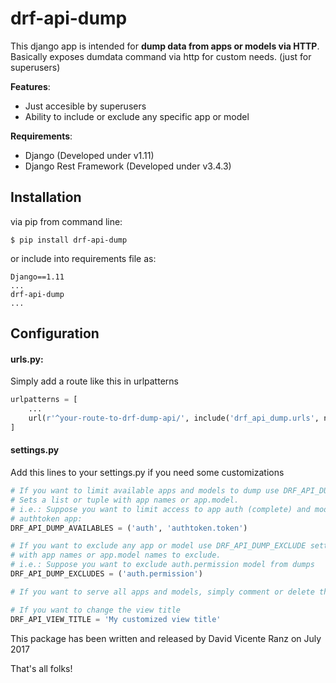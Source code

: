 # drf-api-dump
This django app is intended for **dump data from apps or models via HTTP**.
Basically exposes dumdata command via http for custom needs. (just for superusers)

**Features**:
- Just accesible by superusers
- Ability to include or exclude any specific app or model

**Requirements**:
- Django (Developed under v1.11)
- Django Rest Framework (Developed under v3.4.3) 

## Installation
via pip from command line:
```shell
$ pip install drf-api-dump
```
or include into requirements file as:
```
Django==1.11
...
drf-api-dump
...
```

## Configuration
#### urls.py:
Simply add a route like this in urlpatterns
```python
urlpatterns = [
    ...
    url(r'^your-route-to-drf-dump-api/', include('drf_api_dump.urls', namespace='drf-api-dump'))
]
```
#### settings.py
Add this lines to your settings.py if you need some customizations
```python
# If you want to limit available apps and models to dump use DRF_API_DUMP_AVAILABLE
# Sets a list or tuple with app names or app.model.
# i.e.: Suppose you want to limit access to app auth (complete) and model token from
# authtoken app:
DRF_API_DUMP_AVAILABLES = ('auth', 'authtoken.token') 

# If you want to exclude any app or model use DRF_API_DUMP_EXCLUDE setting a list or tuple
# with app names or app.model names to exclude.
# i.e.: Suppose you want to exclude auth.permission model from dumps
DRF_API_DUMP_EXCLUDES = ('auth.permission')

# If you want to serve all apps and models, simply comment or delete those lines.

# If you want to change the view title
DRF_API_VIEW_TITLE = 'My customized view title'
```

This package has been written and released by David Vicente Ranz on July 2017

That's all folks!